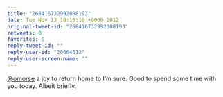 ```yaml
---
title: "268416732992008193"
date: Tue Nov 13 18:15:10 +0000 2012
original-tweet-id: "268416732992008193"
retweets: 0
favorites: 0
reply-tweet-id: ""
reply-user-id: "20664612"
reply-user-screen-name: ""
---
```

<a href="https://twitter.com/omorse">@omorse</a> a joy to return home to I’m sure. Good to spend some time with you today. Albeit briefly.
